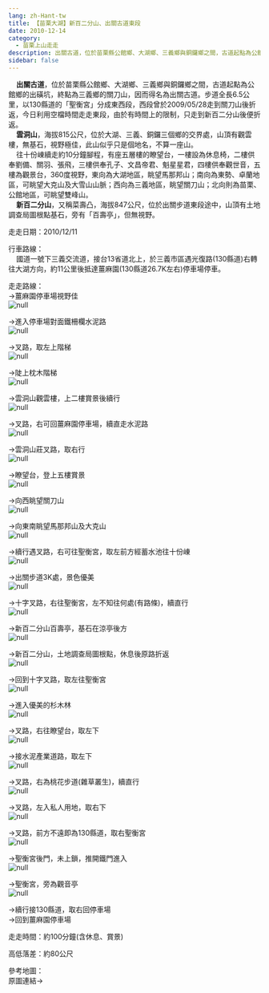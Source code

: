 ```yaml
---
lang: zh-Hant-tw
title: 【苗栗大湖】新百二分山、出關古道東段
date: 2010-12-14
category: 
  - 苗栗上山走走
description: 出關古道，位於苗栗縣公館鄉、大湖鄉、三義鄉與銅鑼鄉之間，古道起點為公館鄉的出磺坑，終點為三義鄉的關刀山，因而得名為出關古道。步道全長6.5公里，以130縣道的「聖衡宮」分成東西段，西段曾於2009/05/28走到關刀山後折返，今日利用空檔時間走走東段，由於有時間上的限制，只走到新百二分山後便折返。 雲洞山，海拔815公尺，位於大湖、三義、銅鑼三個鄉的交界處，山頂有觀雲樓，無基石，視野極佳，此山似乎只是個地名，不算一座山。 往十份崠續走約10分鐘腳程，有座五層樓的瞭望台，一樓設為休息椅，二樓供奉劉備、關羽、張飛，三樓供奉孔子、文昌帝君、魁星星君，四樓供奉觀世音，五樓為觀景台，360度視野，東向為大湖地區，眺望馬那邦山；南向為東勢、卓蘭地區，可眺望大克山及大雪山山脈；西向為三義地區，眺望關刀山；北向則為苗栗、公館地區，可眺望雙峰山。 新百二分山，又稱菜壽凸，海拔847公尺，位於出關步道東段途中，山頂有土地調查局圖根點基石，旁有「百壽亭」，但無視野。
sidebar: false
---
```


    **出關古道**，位於苗栗縣公館鄉、大湖鄉、三義鄉與銅鑼鄉之間，古道起點為公館鄉的出磺坑，終點為三義鄉的關刀山，因而得名為出關古道。步道全長6.5公里，以130縣道的「聖衡宮」分成東西段，西段曾於2009/05/28走到關刀山後折返，今日利用空檔時間走走東段，由於有時間上的限制，只走到新百二分山後便折返。  
    **雲洞山**，海拔815公尺，位於大湖、三義、銅鑼三個鄉的交界處，山頂有觀雲樓，無基石，視野極佳，此山似乎只是個地名，不算一座山。  
    往十份崠續走約10分鐘腳程，有座五層樓的瞭望台，一樓設為休息椅，二樓供奉劉備、關羽、張飛，三樓供奉孔子、文昌帝君、魁星星君，四樓供奉觀世音，五樓為觀景台，360度視野，東向為大湖地區，眺望馬那邦山；南向為東勢、卓蘭地區，可眺望大克山及大雪山山脈；西向為三義地區，眺望關刀山；北向則為苗栗、公館地區，可眺望雙峰山。  
    **新百二分山**，又稱菜壽凸，海拔847公尺，位於出關步道東段途中，山頂有土地調查局圖根點基石，旁有「百壽亭」，但無視野。

走走日期：2010/12/11

行車路線：  
    國道一號下三義交流道，接台13省道北上，於三義市區遇光復路(130縣道)右轉往大湖方向，約11公里後抵達薑麻園(130縣道26.7K左右)停車場停車。

走走路線：  
→薑麻園停車場視野佳  
![null](image/172485665_l.jpg)

→進入停車場對面鐵柵欄水泥路  
![null](image/172485669_l.jpg)

→叉路，取左上階梯  
![null](image/172485676_l.jpg)

→陡上枕木階梯  
![null](image/172485679_l.jpg)

→雲洞山觀雲樓，上二樓賞景後續行  
![null](image/172485685_l.jpg)

→叉路，右可回薑麻園停車場，續直走水泥路  
![null](image/172485689_l.jpg)

→雲洞山莊叉路，取右行  
![null](image/172485694_l.jpg)

→瞭望台，登上五樓賞景  
![null](image/172485699_l.jpg)

→向西眺望關刀山  
![null](image/172485703_l.jpg)

→向東南眺望馬那邦山及大克山  
![null](image/172485719_l.jpg)

→續行遇叉路，右可往聖衡宮，取左前方經蓄水池往十份崠  
![null](image/172485724_l.jpg)

→出關步道3K處，景色優美  
![null](image/172485730_l.jpg)

→十字叉路，右往聖衡宮，左不知往何處(有路條)，續直行  
![null](image/172485744_l.jpg)

→新百二分山百壽亭，基石在涼亭後方  
![null](image/172485758_l.jpg)

→新百二分山，土地調查局圖根點，休息後原路折返  
![null](image/172485752_l.jpg)

→回到十字叉路，取左往聖衡宮  
![null](image/172485764_l.jpg)

→進入優美的杉木林  
![null](image/172485773_l.jpg)

→叉路，右往瞭望台，取左下  
![null](image/172485777_l.jpg)

→接水泥產業道路，取左下  
![null](image/172485780_l.jpg)

→叉路，右為桃花步道(雜草叢生)，續直行  
![null](image/172485785_l.jpg)

→叉路，左入私人用地，取右下  
![null](image/172485790_l.jpg)

→叉路，前方不遠即為130縣道，取右聖衡宮  
![null](image/172485796_l.jpg)

→聖衡宮後門，未上鎖，推開鐵門進入  
![null](image/172485802_l.jpg)

→聖衡宮，旁為觀音亭  
![null](image/172485656_l.jpg)

→續行接130縣道，取右回停車場  
→回到薑麻園停車場

走走時間：約100分鐘(含休息、賞景)

高低落差：約80公尺

參考地圖：  
原圖連結→